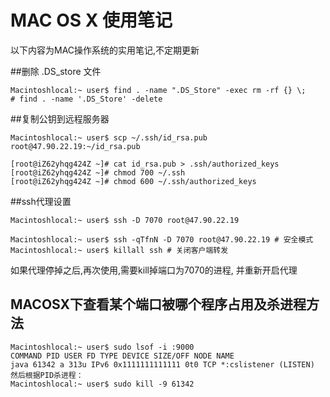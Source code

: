 
MAC OS X 使用笔记
=========================
以下内容为MAC操作系统的实用笔记,不定期更新

##删除 .DS_store 文件
```
Macintoshlocal:~ user$ find . -name ".DS_Store" -exec rm -rf {} \;
# find . -name '.DS_Store' -delete
```

##复制公钥到远程服务器

```
Macintoshlocal:~ user$ scp ~/.ssh/id_rsa.pub root@47.90.22.19:~/id_rsa.pub

[root@iZ62yhqg424Z ~]# cat id_rsa.pub > .ssh/authorized_keys
[root@iZ62yhqg424Z ~]# chmod 700 ~/.ssh
[root@iZ62yhqg424Z ~]# chmod 600 ~/.ssh/authorized_keys

```


##ssh代理设置

```
Macintoshlocal:~ user$ ssh -D 7070 root@47.90.22.19

Macintoshlocal:~ user$ ssh -qTfnN -D 7070 root@47.90.22.19 # 安全模式
Macintoshlocal:~ user$ killall ssh # 关闭客户端转发
```
如果代理停掉之后,再次使用,需要kill掉端口为7070的进程, 并重新开启代理

## MACOSX下查看某个端口被哪个程序占用及杀进程方法

```
Macintoshlocal:~ user$ sudo lsof -i :9000
COMMAND PID USER FD TYPE DEVICE SIZE/OFF NODE NAME
java 61342 a 313u IPv6 0x1111111111111 0t0 TCP *:cslistener (LISTEN)
然后根据PID杀进程：
Macintoshlocal:~ user$ sudo kill -9 61342
```


